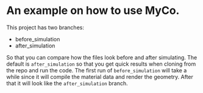 # An example on how to use MyCo.

This project has two branches:

- before_simulation 
- after_simulation

So that you can compare how the files look before and after simulating. The default is `after_simulation` so that you get quick results when cloning from the repo and run the code. The first run of `before_simulation` will take a while since it will compile the material data and render the geometry. After that it will look like the `after_simulation` branch.
